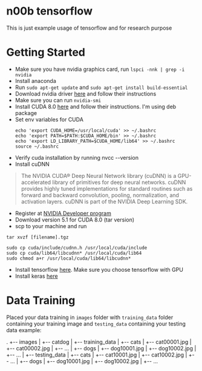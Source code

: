 # n00b tensorflow
This is just example usage of tensorflow and for research purpose

# Getting Started
* Make sure you have nvidia graphics card, run `lspci -nnk | grep -i nvidia`
* Install anaconda
* Run `sudo apt-get update` and `sudo apt-get install build-essential`
* Download nvidia driver [here](http://www.nvidia.com/Download/index.aspx?lang=en-us) and follow their instructions
* Make sure you can run `nvidia-smi`
* Install CUDA 8.0 [here](https://developer.nvidia.com/cuda-downloads) and follow their instructions. I'm using deb package
* Set env variables for CUDA
    ```
    echo 'export CUDA_HOME=/usr/local/cuda' >> ~/.bashrc
    echo 'export PATH=$PATH:$CUDA_HOME/bin' >> ~/.bashrc
    echo 'export LD_LIBRARY_PATH=$CUDA_HOME/lib64' >> ~/.bashrc
    source ~/.bashrc
    ```
* Verify cuda installation by running nvcc --version
* Install cuDNN
> The NVIDIA CUDA® Deep Neural Network library (cuDNN) is a GPU-accelerated library of primitives
> for deep neural networks. cuDNN provides highly tuned implementations for standard routines such as
> forward and backward convolution, pooling, normalization, and activation layers.
> cuDNN is part of the NVIDIA Deep Learning SDK.
* Register at [NVIDIA Developer program](https://developer.nvidia.com/developer-program)
* Download version 5.1 for CUDA 8.0 (tar version)
* scp to your machine and run
```
tar xvzf [filename].tgz

sudo cp cuda/include/cudnn.h /usr/local/cuda/include
sudo cp cuda/lib64/libcudnn* /usr/local/cuda/lib64
sudo chmod a+r /usr/local/cuda/lib64/libcudnn*
```
* Install tensorflow [here](https://www.tensorflow.org/install/). Make sure you choose tensorflow with GPU
* Install keras [here](https://keras.io)

# Data Training

Placed your data training in `images` folder with `training_data` folder containing your training image and `testing_data`
containing your testing data
example:

.
+-- images
|   +-- catdog
|       +-- training_data
|           +-- cats
|               +-- cat00001.jpg
|               +-- cat00002.jpg
|               +-- ...
|           +-- dogs
|               +-- dog10001.jpg
|               +-- dog10002.jpg
|               +-- ...
|       +-- testing_data
|           +-- cats
|               +-- cat10001.jpg
|               +-- cat10002.jpg
|               +-- ...
|           +-- dogs
|               +-- dog10001.jpg
|               +-- dog10002.jpg
|               +-- ...
